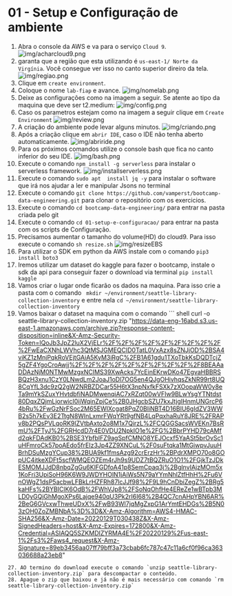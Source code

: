 # 01 - Setup e Configuração de ambiente


 1. Abra o console da AWS e va para o serviço `Cloud 9`.
   ![img/acharcloud9.png](img/acharcloud9.png)
1. garanta que a região que esta utilizando é `us-east-1/ Norte da Virgínia`. Você consegue ver isso no canto superior direiro da tela.
    ![img/regiao.png](img/regiao.png)
 2. Clique em `create environment`.
 3. Coloque o nome `lab-fiap` e avance.
 ![img/nomelab.png](img/nomelab.png)
 5. Deixe as configurações como na imagem a seguir. Se atente ao tipo da maquina que deve ser t2.medium:
![img/config.png](img/config.png)
 6. Caso os parametros estejam como na imagem a seguir clique em `Create Environment`
   ![img/review.png](img/review.png)
 7. A criação do ambiente pode levar alguns minutos.
![img/criando.png](img/criando.png)
 8. Após a criação clique em `abrir IDE`, caso o IDE não tenha aberto automaticamente.
   ![img/abriride.png](img/abriride.png)
9. Para os próximos comandos utilize o console bash que fica no canto inferior do seu IDE.
   ![img/bash.png](img/bash.png)
10. Execute o comando `npm install -g serverless` para instalar o serverless framework.
    ![img/installserverless.png](img/installserverless.png)
11. Execute o comando `sudo apt  install jq -y` para instalar o software que irá nos ajudar a ler e manipular Jsons no terminal
12. Execute o comando `git clone https://github.com/vamperst/bootcamp-data-engineering.git` para clonar o repositório com os exercicios.
13. Execute o comando `cd bootcamp-data-engineering/` para entrar na pasta criada pelo git
14. Execute o comando `cd 01-setup-e-configuracao/` para entrar na pasta com os scripts de Configuração.
15. Precisamos aumentar o tamanho do volume(HD) do cloud9. Para isso execute o comando  `sh resize.sh`
   ![img/resizeEBS](img/resizeEBS.png)
16. Para utilizar o SDK em python da AWS instale com o comando `pip3 install boto3`
17. Iremos utilizar um dataset do kaggle para fazer o bootcamp, instale o sdk da api para conseguir fazer o download via terminal `pip install kaggle`
25. Vamos criar o lugar onde ficarão os dados na maquina. Para isso crie a pasta com o comando ` mkdir ~/environment/seattle-library-collection-inventory` e entre nela `cd ~/environment/seattle-library-collection-inventory`
26. Vamos baixar o dataset na maquina com o comando ``` shell
curl -o seattle-library-collection-inventory.zip "https://data-eng-16abd.s3.us-east-1.amazonaws.com/archive.zip?response-content-disposition=inline&X-Amz-Security-Token=IQoJb3JpZ2luX2VjELr%2F%2F%2F%2F%2F%2F%2F%2F%2F%2FwEaCXNhLWVhc3QtMSJGMEQCID0TatL0VxAzx8sZNJjOD%2BSA4viKZ1zMnjPqkRoVEjtGAiA5KyM3iRgC%2FB1A61gdu1TXoTbkKsDQDTcjZ5gZF4YgoCroAwjj%2F%2F%2F%2F%2F%2F%2F%2F%2F%2F8BEAAaDDAzNjM0NTMwMzgxNCIMS39XwAcks7YcEinEKrwDKo47EgvaHBBRSBQzH3xnu1CzY0LNwdLm2JoaJ1oDl7OG5en4QJgOHivhqsZkNR99rt8UQ8CqYfL3dc9zQ2gW2NRBZDCar55H6tX3npNxfkFSXk7zXOopaWW0y8eTa9mYkSZuxYHvtdbfiNADMwenqiAC7xRZqt00wVFIw9BLwYsgYTNtdst80DqxZQjmLjorwicI0ijWqinZpjCe%2B0JHgcbSZU7kxJtjgIHnmUNGrcP64bRu%2FwGzNrFSoc2M65EWIXcgat8PqZ0BliNBT4D16BIU6gIdZV3WWB2s5h7kEv3E2TtgN8WInLxmrFWqYRt9gfNB4LqPqxhaRuY8JRE%2FRAPv8b2PQsPVLqoRK9lZVtbAxto2o8M1x7QirzL%2FCQGGSacsWVEKn7BsRmU%2FTyJ%2FGRHcdD7r4E0VDU2NpkIO1e%2FG%2BbrPYHD79cAMfd2qkFDAdKB0%2BSE3YbfbIFZ9agSpfCMNO8YEJOcxf5YaASt5brOvSc1uHFmroCk57poAEdo5frEIz3Jp4ZZ9XNCuL%2F0suFtqka1MtGiwpvJuuHBrhDSuMzgYCup38%2BUA9kf1fmsAzg92crErzHr%2BPdrXMPO70o8GOpUC4itkeXDFt5scfWMQEOZEm4rJh9s9UDZ7tBQZRuO1O1%2FGjkTzJDkESMOMJJdD8nbqZgGu6KlFGDfoA41p8SemCpaq3j%2BglnvIAjzMOm5x1KoFri3UpiSoH96K6W9JWDYHOlN1jAiWs5N79aYYmNhlZtfHhH%2Fu6VnOWgZ1dsP5acbwLFBkLrHZFRh87lcJJf98%2F9L9hCnDbiZegZ%2BRg5kaHFs%2BYBIClK6OdB%2FWhVJp8%2FSoNqOhfHe4EReZe1wBTpb3MLD0yGQjGhMgoXPs6Lajqe940qU3Pk2rI6I68%2B4QC7cnAHpYBN6AR%2BeG6GVcxwThweUDxX%2FwB93Wl7jqMgZxpG1ArYmtEHDGs%2B5N03zOH0ZoZMBNbA%3D%3D&X-Amz-Algorithm=AWS4-HMAC-SHA256&X-Amz-Date=20220129T030438Z&X-Amz-SignedHeaders=host&X-Amz-Expires=172800&X-Amz-Credential=ASIAQQ5SZKMDIZYRMA4E%2F20220129%2Fus-east-1%2Fs3%2Faws4_request&X-Amz-Signature=89eb3456aa07ff79bff3a73cbab6fc787c47c11a6cf0f96ca363036688a23eb8"
```
27. AO termino do download execute o comando `unzip seattle-library-collection-inventory.zip` para descompactar o conteúdo.
28. Apague o zip que baixou e já não é mais necessário com comando `rm seattle-library-collection-inventory.zip`

